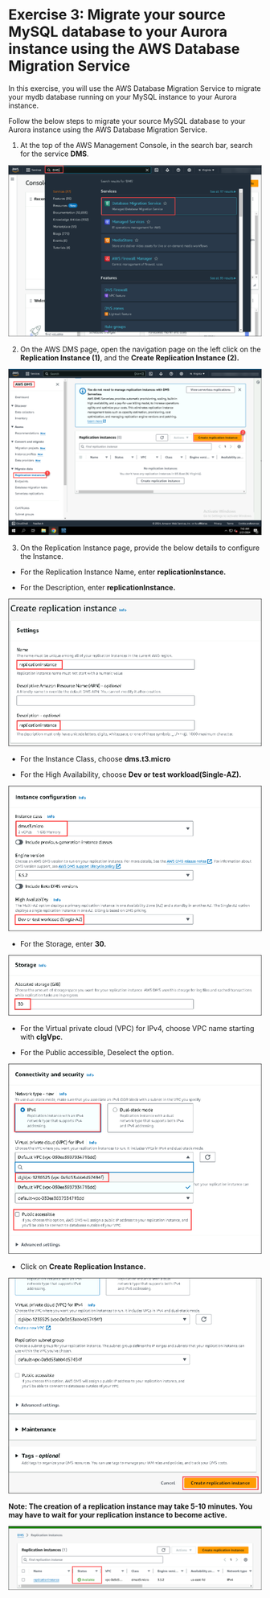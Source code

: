 # Exercise 3: Migrate your source MySQL database to your Aurora instance using the AWS Database Migration Service

In this exercise, you will use the AWS Database Migration Service to migrate your mydb database running on your MySQL instance to your Aurora instance.

Follow the below steps to migrate your source MySQL database to your Aurora instance using the AWS Database Migration Service.

1. At the top of the AWS Management Console, in the search bar, search for the service **DMS**.

![](screenshots/28.png)

2. On the AWS DMS page, open the navigation page on the left click on the **Replication Instance (1)**, and the **Create Replication Instance (2).**

![](screenshots/29.png)

3. On the Replication Instance page, provide the below details to configure the Instance.

* For the Replication Instance Name, enter **replicationInstance.**

* For the Description, enter **replicationInstance.**

![](screenshots/30.png)

* For the Instance Class, choose **dms.t3.micro**

* For the High Availability, choose **Dev or test workload(Single-AZ).**

![](screenshots/31.png)

* For the Storage, enter **30.**

![](screenshots/32.png)

* For the Virtual private cloud (VPC) for IPv4, choose VPC name starting with **clgVpc**.

* For the Public accessible, Deselect the option.

![](screenshots/33.png)

* Click on **Create Replication Instance.**

![](screenshots/34.png)

**Note: The creation of a replication instance may take 5-10 minutes. You may have to wait for your replication instance to become active.**

![](screenshots/35.png)